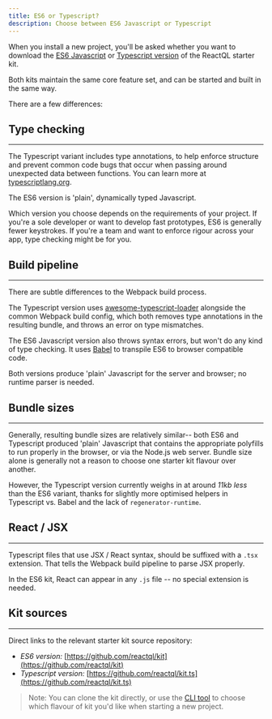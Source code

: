 ```yaml
---
title: ES6 or Typescript?
description: Choose between ES6 Javascript or Typescript
---
```


When you install a new project, you'll be asked whether you want to download the [ES6 Javascript](https://github.com/reactql/kit) or [Typescript version](https://github.com/reactql/kit.ts) of the ReactQL starter kit.

Both kits maintain the same core feature set, and can be started and built in the same way.

There are a few differences:

<h2 id="type_checking">Type checking</h2>

---
The Typescript variant includes type annotations, to help enforce structure and prevent common code bugs that occur when passing around unexpected data between functions. You can learn more at [typescriptlang.org](http://www.typescriptlang.org/).

The ES6 version is 'plain', dynamically typed Javascript.

Which version you choose depends on the requirements of your project. If you're a sole developer or want to develop fast prototypes, ES6 is generally fewer keystrokes. If you're a team and want to enforce rigour across your app, type checking might be for you.

<h2 id="build">Build pipeline</h2>

---
There are subtle differences to the Webpack build process.

The Typescript version uses [awesome-typescript-loader](https://github.com/s-panferov/awesome-typescript-loader) alongside the common Webpack build config, which both removes type annotations in the resulting bundle, and throws an error on type mismatches.

The ES6 Javascript version also throws syntax errors, but won't do any kind of type checking. It uses [Babel](http://babeljs.io/) to transpile ES6 to browser compatible code.

Both versions produce 'plain' Javascript for the server and browser; no runtime parser is needed.

<h2 id="build">Bundle sizes</h2>

---
Generally, resulting bundle sizes are relatively similar-- both ES6 and Typescript produced 'plain' Javascript that contains the appropriate polyfills to run properly in the browser, or via the Node.js web server. Bundle size alone is generally not a reason to choose one starter kit flavour over another.

However, the Typescript version currently weighs in at around *11kb less* than the ES6 variant, thanks for slightly more optimised helpers in Typescript vs. Babel and the lack of `regenerator-runtime`.

<h2 id="jsx">React / JSX</h2>

---
Typescript files that use JSX / React syntax, should be suffixed with a `.tsx` extension. That tells the Webpack build pipeline to parse JSX properly.

In the ES6 kit, React can appear in any `.js` file -- no special extension is needed.

<h2 id="source">Kit sources</h2>

---
Direct links to the relevant starter kit source repository:

* *ES6 version:* [https://github.com/reactql/kit](https://github.com/reactql/kit)
* *Typescript version:* [https://github.com/reactql/kit.ts](https://github.com/reactql/kit.ts)

> Note: You can clone the kit directly, or use the [CLI tool](setup.html) to choose which flavour of kit you'd like when starting a new project.
